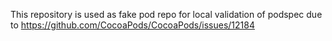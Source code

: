 This repository is used as fake pod repo for local validation of podspec due to https://github.com/CocoaPods/CocoaPods/issues/12184
